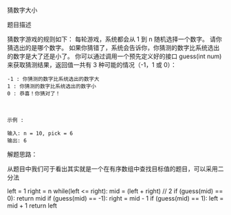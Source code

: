 猜数字大小

题目描述

猜数字游戏的规则如下：
	每轮游戏，系统都会从 1 到 n 随机选择一个数字。 请你猜选出的是哪个数字。
	如果你猜错了，系统会告诉你，你猜测的数字比系统选出的数字是大了还是小了。
	你可以通过调用一个预先定义好的接口 guess(int num) 来获取猜测结果，返回值一共有 3 种可能的情况（-1，1 或 0）：

	-1 : 你猜测的数字比系统选出的数字大
 	1 : 你猜测的数字比系统选出的数字小
 	0 : 恭喜！你猜对了！
 

	示例 :

	输入: n = 10, pick = 6
	输出: 6

解题思路： 

从题目中我们可于看出其实就是一个在有序数组中查找目标值的题目，可以采用二分法

left = 1
right = n
while(left <= right):
	mid = (left + right) // 2
	if (guess(mid) == 0):
		return mid
	if (guess(mid) == -1):
		right = mid - 1
	if (guess(mid) == 1):
		left = mid + 1
return left

